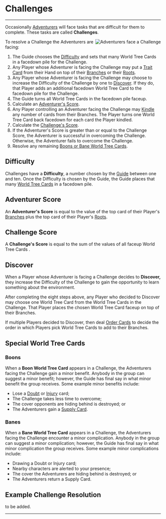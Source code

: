 # Challenges

---

Occasionally [Adventurers](docs/Introduction/Basics.md##Adventurer) will face tasks that are difficult for them to complete. These tasks are called **Challenges**.

<img align="right" src="Challenge.png" alt="Adventurers face a Challenge">

To resolve a Challenge the Adventurers are facing:
1. The Guide chooses the [Difficulty](Challenges##Difficulty) and sets that many World Tree Cards in a facedown pile for the Challenge. 
2. Any Player whose Adventurer is facing the Challenge may put a [Trait Card](TraitCards) from their Hand on top of their [Branches](CardZones##Branches) or their [Roots](CardZones##Roots).
2. Any Player whose Adventurer is facing the Challenge may choose to increase the Difficulty of the Challenge by one to [Discover](Challenges##Discover). If they do, that Player adds an additional facedown World Tree Card to the facedown pile for the Challenge.
3. The Guide turns all World Tree Cards in the facedown pile faceup.
4. Calculate an [Adventurer's Score](Challenges##Adventurer%20Score). 
6. Any Player controlling an Adventurer facing the Challenge may [Kindle](CardZones##Kindling) any number of cards from their Branches. The Player turns one World Tree Card back facedown for each card the Player kindled.
7. Calculate the [Challenge's Score](Challenges##Challenge%20Score).
8. If the Adventurer's Score is greater than or equal to the Challenge Score, the Adventurer is successful in overcoming the Challenge. Otherwise, the Adventurer fails to overcome the Challenge. 
9. Resolve any remaining [Boons or Bane World Tree Cards](Challenges##Special%20World%20Tree%20Cards). 

## Difficulty

Challenges have a **Difficulty**, a number chosen by the [Guide](docs/Introduction/Basics.md###Guide) between one and ten. Once the Difficulty is chosen by the Guide, the Guide places that many [World Tree Cards](WorldTreeCards) in a facedown pile. 

## Adventurer Score

An **Adventurer's Score** is equal to the value of the top card of their Player's [Branches](CardZones##Branches) plus the top card of their Player's [Roots](CardZones##Roots). 

## Challenge Score

A **Challenge's Score** is equal to the sum of the values of all faceup World Tree Cards .

## Discover

When a Player whose Adventurer is facing a Challenge decides to **Discover,** they increase the Difficulty of the Challenge to gain the opportunity to learn something about the environment. 

After completing the eight steps above, any Player who decided to Discover may choose one World Tree Card from the World Tree Cards in the Challenge. That Player places the chosen World Tree Card faceup on top of their Branches. 

If multiple Players decided to Discover, then deal [Order Cards](OrderCards) to decide the order in which Players pick World Tree Cards to add to their Branches. 

## Special World Tree Cards

### Boons

When a **Boon World Tree Card** appears in a Challenge, the Adventurers facing the Challenge gain a minor benefit. Anybody in the group can suggest a minor benefit; however, the Guide has final say in what minor benefit the group receives. Some example minor benefits include:
- Lose a [Doubt](ConsequenceCards##Doubt) or [Injury](ConsequenceCards##Injury) card; 
- The Challenge takes less time to overcome;
- The cover opponents are hiding behind is destroyed; or
- The Adventurers gain a [Supply Card](GearandSupplyCards#Supply%20Cards). 

### Banes

When a **Bane World Tree Card** appears in a Challenge, the Adventurers facing the Challenge encounter a minor complication. Anybody in the group can suggest a minor complication; however, the Guide has final say in what minor complication the group receives. Some example minor complications include: 
- Drawing a Doubt or Injury card;
- Nearby characters are alerted to your presence;
- The cover the Adventurers are hiding behind is destroyed; or
- The Adventurers return a Supply Card. 

## Example Challenge Resolution

to be added.

<!-- 

Insert example Challenge Resolution

-->

---
